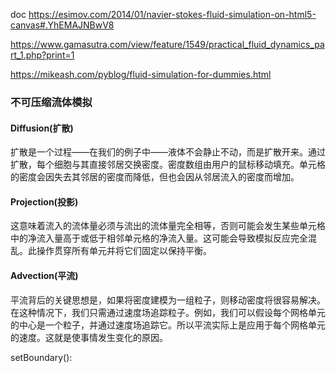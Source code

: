 doc
https://esimov.com/2014/01/navier-stokes-fluid-simulation-on-html5-canvas#.YhEMAJNBwV8

https://www.gamasutra.com/view/feature/1549/practical_fluid_dynamics_part_1.php?print=1

https://mikeash.com/pyblog/fluid-simulation-for-dummies.html

### 不可压缩流体模拟

#### Diffusion(扩散)

扩散是一个过程——在我们的例子中——液体不会静止不动，而是扩散开来。通过扩散，每个细胞与其直接邻居交换密度。密度数组由用户的鼠标移动填充。单元格的密度会因失去其邻居的密度而降低，但也会因从邻居流入的密度而增加。

#### Projection(投影)

这意味着流入的流体量必须与流出的流体量完全相等，否则可能会发生某些单元格中的净流入量高于或低于相邻单元格的净流入量。这可能会导致模拟反应完全混乱。此操作贯穿所有单元并将它们固定以保持平衡。

#### Advection(平流)

平流背后的关键思想是，如果将密度建模为一组粒子，则移动密度将很容易解决。在这种情况下，我们只需通过速度场追踪粒子。例如，我们可以假设每个网格单元的中心是一个粒子，并通过速度场追踪它。所以平流实际上是应用于每个网格单元的速度。这就是使事情发生变化的原因。

setBoundary():
